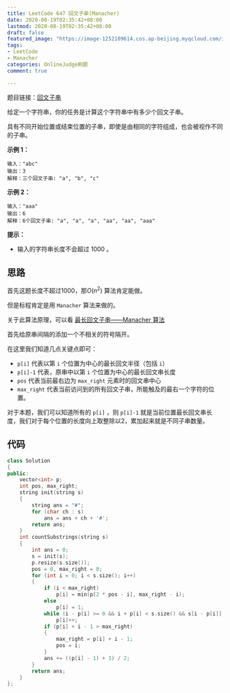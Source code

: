 ```yaml
---
title: LeetCode 647 回文子串(Manacher)
date: 2020-08-19T02:35:42+08:00
lastmod: 2020-08-19T02:35:42+08:00
draft: false
featured_image: "https://image-1252109614.cos.ap-beijing.myqcloud.com/img/20210508221015.png"
tags:
- LeetCode
- Manacher
categories: OnlineJudge刷题
comment: true

---
```


题目链接：[回文子串](https://leetcode-cn.com/problems/palindromic-substrings/)

给定一个字符串，你的任务是计算这个字符串中有多少个回文子串。

具有不同开始位置或结束位置的子串，即使是由相同的字符组成，也会被视作不同的子串。

**示例 1：**

```
输入："abc"
输出：3
解释：三个回文子串: "a", "b", "c"
```

**示例 2：**

```
输入："aaa"
输出：6
解释：6个回文子串: "a", "a", "a", "aa", "aa", "aaa"
```

**提示：**

- 输入的字符串长度不会超过 1000 。

## 思路

首先这题长度不超过1000，那$O(n^2)$ 算法肯定能做。

但是标程肯定是用 `Manacher` 算法来做的。

关于此算法原理，可以看 [最长回文子串——Manacher 算法](https://segmentfault.com/a/1190000003914228)

首先给原串间隔的添加一个不相关的符号隔开。

在这里我们知道几点关键点即可：

- `p[i]` 代表以第 `i` 个位置为中心的最长回文半径（包括 `i`）
- `p[i]-1` 代表，原串中以第 `i` 个位置为中心的最长回文串长度
- `pos` 代表当前最右边为 `max_right` 元素时的回文串中心
- `max_right` 代表当前访问到的所有回文子串，所能触及的最右一个字符的位置。

对于本题，我们可以知道所有的 `p[i]` ，则 `p[i]-1` 就是当前位置最长回文串长度，我们对于每个位置的长度向上取整除以2，累加起来就是不同子串数量。

## 代码

```cpp
class Solution
{
public:
    vector<int> p;
    int pos, max_right;
    string init(string s)
    {
        string ans = "#";
        for (char ch : s)
            ans = ans + ch + '#';
        return ans;
    }
    int countSubstrings(string s)
    {
        int ans = 0;
        s = init(s);
        p.resize(s.size());
        pos = 0, max_right = 0;
        for (int i = 0; i < s.size(); i++)
        {
            if (i < max_right)
                p[i] = min(p[2 * pos - i], max_right - i);
            else
                p[i] = 1;
            while (i - p[i] >= 0 && i + p[i] < s.size() && s[i - p[i]] == s[i + p[i]])
                p[i]++;
            if (p[i] + i - 1 > max_right)
            {
                max_right = p[i] + i - 1;
                pos = i;
            }
            ans += ((p[i] - 1) + 1) / 2;
        }
        return ans;
    }
};
```
